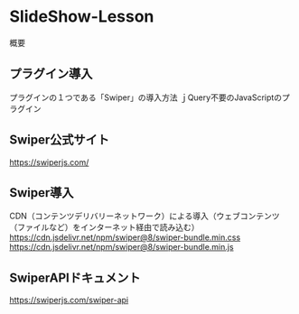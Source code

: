 # SlideShow-Lesson

概要

## プラグイン導入
プラグインの１つである「Swiper」の導入方法
ｊQuery不要のJavaScriptのプラグイン

## Swiper公式サイト
https://swiperjs.com/

## Swiper導入
CDN（コンテンツデリバリーネットワーク）による導入（ウェブコンテンツ（ファイルなど）をインターネット経由で読み込む）
https://cdn.jsdelivr.net/npm/swiper@8/swiper-bundle.min.css  
https://cdn.jsdelivr.net/npm/swiper@8/swiper-bundle.min.js

## SwiperAPIドキュメント
https://swiperjs.com/swiper-api
